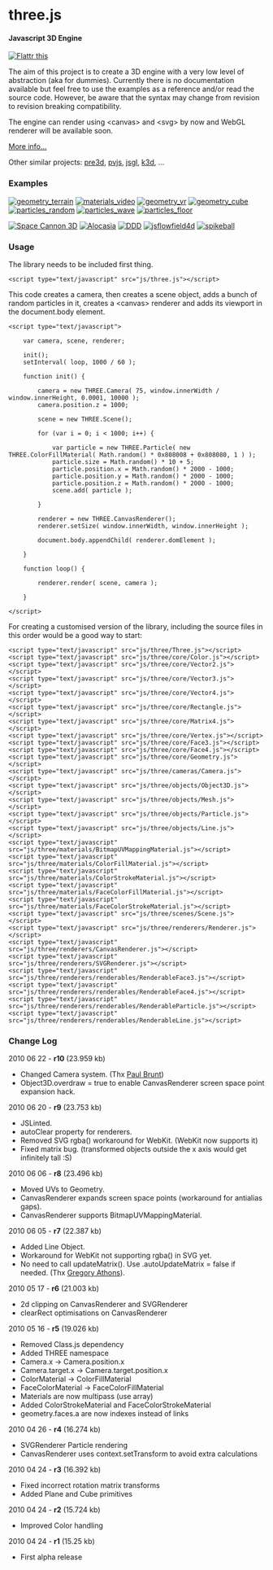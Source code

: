 three.js
========

#### Javascript 3D Engine ####

[![Flattr this](http://api.flattr.com/button/button-compact-static-100x17.png)](http://flattr.com/thing/287/three-js)

The aim of this project is to create a 3D engine with a very low level of abstraction (aka for dummies). Currently there is no documentation available but feel free to use the examples as a reference and/or read the source code. However, be aware that the syntax may change from revision to revision breaking compatibility.

The engine can render using &lt;canvas&gt; and &lt;svg&gt; by now and WebGL renderer will be available soon.

[More info...](http://mrdoob.com/blog/post/693)

Other similar projects: [pre3d](http://deanm.github.com/pre3d/), [pvjs](http://code.google.com/p/pvjswebgl/), [jsgl](http://tulrich.com/geekstuff/canvas/perspective.html), [k3d](http://www.kevs3d.co.uk/dev/canvask3d/k3d_test.html), ...

### Examples ###

[![geometry_terrain](http://github.com/mrdoob/three.js/raw/master/assets/examples/06_terrain.png)](http://mrdoob.com/projects/three.js/examples/geometry_terrain.html)
[![materials_video](http://github.com/mrdoob/three.js/raw/master/assets/examples/05_video.png)](http://mrdoob.com/projects/three.js/examples/materials_video.html)
[![geometry_vr](http://github.com/mrdoob/three.js/raw/master/assets/examples/04_vr.png)](http://mrdoob.com/projects/three.js/examples/geometry_vr.html)
[![geometry_cube](http://github.com/mrdoob/three.js/raw/master/assets/examples/03_cube.png)](http://mrdoob.com/projects/three.js/examples/geometry_cube.html)
[![particles_random](http://github.com/mrdoob/three.js/raw/master/assets/examples/02_random.png)](http://mrdoob.com/projects/three.js/examples/particles_random.html)
[![particles_wave](http://github.com/mrdoob/three.js/raw/master/assets/examples/01_waves.png)](http://mrdoob.com/projects/three.js/examples/particles_waves.html)
[![particles_floor](http://github.com/mrdoob/three.js/raw/master/assets/examples/00_floor.png)](http://mrdoob.com/projects/three.js/examples/particles_floor.html)

[![Space Cannon 3D](http://github.com/mrdoob/three.js/raw/master/assets/projects/02_spacecannon.png)](http://labs.brian-stoner.com/spacecannon/)
[![Alocasia](http://github.com/mrdoob/three.js/raw/master/assets/projects/04_alocasia.png)](http://arithmetric.com/projects/alocasia/)
[![DDD](http://github.com/mrdoob/three.js/raw/master/assets/projects/01_ddd.png)](http://the389.com/works/three/)
[![jsflowfield4d](http://github.com/mrdoob/three.js/raw/master/assets/projects/00_jsflowfield4d.png)](http://test.sjeiti.com/jsflowfield4d/)
[![spikeball](http://github.com/mrdoob/three.js/raw/master/assets/projects/03_spikeball.png)](http://kile.stravaganza.org/lab/js/spikeball/)

### Usage ###

The library needs to be included first thing.

	<script type="text/javascript" src="js/three.js"></script>

This code creates a camera, then creates a scene object, adds a bunch of random particles in it, creates a &lt;canvas&gt; renderer and adds its viewport in the document.body element.

	<script type="text/javascript">

		var camera, scene, renderer;

		init();
		setInterval( loop, 1000 / 60 );

		function init() {

			camera = new THREE.Camera( 75, window.innerWidth / window.innerHeight, 0.0001, 10000 );
			camera.position.z = 1000;

			scene = new THREE.Scene();

			for (var i = 0; i < 1000; i++) {

				var particle = new THREE.Particle( new THREE.ColorFillMaterial( Math.random() * 0x808008 + 0x808080, 1 ) );
				particle.size = Math.random() * 10 + 5;
				particle.position.x = Math.random() * 2000 - 1000;
				particle.position.y = Math.random() * 2000 - 1000;
				particle.position.z = Math.random() * 2000 - 1000;
				scene.add( particle );

			}

			renderer = new THREE.CanvasRenderer();
			renderer.setSize( window.innerWidth, window.innerHeight );

			document.body.appendChild( renderer.domElement );

		}

		function loop() {

			renderer.render( scene, camera );

		}

	</script>

For creating a customised version of the library, including the source files in this order would be a good way to start:

	<script type="text/javascript" src="js/three/Three.js"></script>
	<script type="text/javascript" src="js/three/core/Color.js"></script>
	<script type="text/javascript" src="js/three/core/Vector2.js"></script>
	<script type="text/javascript" src="js/three/core/Vector3.js"></script>
	<script type="text/javascript" src="js/three/core/Vector4.js"></script>
	<script type="text/javascript" src="js/three/core/Rectangle.js"></script>
	<script type="text/javascript" src="js/three/core/Matrix4.js"></script>
	<script type="text/javascript" src="js/three/core/Vertex.js"></script>
	<script type="text/javascript" src="js/three/core/Face3.js"></script>
	<script type="text/javascript" src="js/three/core/Face4.js"></script>
	<script type="text/javascript" src="js/three/core/Geometry.js"></script>
	<script type="text/javascript" src="js/three/cameras/Camera.js"></script>
	<script type="text/javascript" src="js/three/objects/Object3D.js"></script>
	<script type="text/javascript" src="js/three/objects/Mesh.js"></script>
	<script type="text/javascript" src="js/three/objects/Particle.js"></script>
	<script type="text/javascript" src="js/three/objects/Line.js"></script>
	<script type="text/javascript" src="js/three/materials/BitmapUVMappingMaterial.js"></script>
	<script type="text/javascript" src="js/three/materials/ColorFillMaterial.js"></script>
	<script type="text/javascript" src="js/three/materials/ColorStrokeMaterial.js"></script>
	<script type="text/javascript" src="js/three/materials/FaceColorFillMaterial.js"></script>
	<script type="text/javascript" src="js/three/materials/FaceColorStrokeMaterial.js"></script>
	<script type="text/javascript" src="js/three/scenes/Scene.js"></script>
	<script type="text/javascript" src="js/three/renderers/Renderer.js"></script>
	<script type="text/javascript" src="js/three/renderers/CanvasRenderer.js"></script>
	<script type="text/javascript" src="js/three/renderers/SVGRenderer.js"></script>
	<script type="text/javascript" src="js/three/renderers/renderables/RenderableFace3.js"></script>
	<script type="text/javascript" src="js/three/renderers/renderables/RenderableFace4.js"></script>
	<script type="text/javascript" src="js/three/renderers/renderables/RenderableParticle.js"></script>
	<script type="text/javascript" src="js/three/renderers/renderables/RenderableLine.js"></script>


### Change Log ###

2010 06 22 - **r10** (23.959 kb)

* Changed Camera system. (Thx [Paul Brunt](http://github.com/supereggbert))
* Object3D.overdraw = true to enable CanvasRenderer screen space point expansion hack.


2010 06 20 - **r9** (23.753 kb)

* JSLinted.
* autoClear property for renderers.
* Removed SVG rgba() workaround for WebKit. (WebKit now supports it)
* Fixed matrix bug. (transformed objects outside the x axis would get infinitely tall :S)


2010 06 06 - **r8** (23.496 kb)

* Moved UVs to Geometry.
* CanvasRenderer expands screen space points (workaround for antialias gaps).
* CanvasRenderer supports BitmapUVMappingMaterial.


2010 06 05 - **r7** (22.387 kb)

* Added Line Object.
* Workaround for WebKit not supporting rgba() in SVG yet.
* No need to call updateMatrix(). Use .autoUpdateMatrix = false if needed. (Thx [Gregory Athons](http://github.com/gregmax17)).


2010 05 17 - **r6** (21.003 kb)

* 2d clipping on CanvasRenderer and SVGRenderer
* clearRect optimisations on CanvasRenderer


2010 05 16 - **r5** (19.026 kb)

* Removed Class.js dependency
* Added THREE namespace
* Camera.x -> Camera.position.x
* Camera.target.x -> Camera.target.position.x
* ColorMaterial -> ColorFillMaterial
* FaceColorMaterial -> FaceColorFillMaterial
* Materials are now multipass (use array)
* Added ColorStrokeMaterial and FaceColorStrokeMaterial
* geometry.faces.a are now indexes instead of links 


2010 04 26 - **r4** (16.274 kb)

* SVGRenderer Particle rendering
* CanvasRenderer uses context.setTransform to avoid extra calculations


2010 04 24 - **r3** (16.392 kb)

* Fixed incorrect rotation matrix transforms
* Added Plane and Cube primitives


2010 04 24 - **r2** (15.724 kb)

* Improved Color handling


2010 04 24 - **r1** (15.25 kb)

* First alpha release
